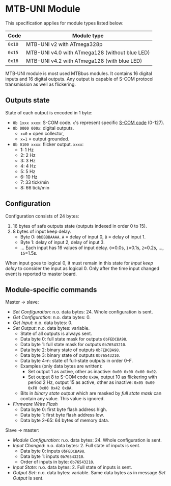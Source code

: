 MTB-UNI Module
==============

This specification applies for module types listed below:

| Code   | Module type                                     |
|--------|-------------------------------------------------|
| `0x10` | MTB-UNI v2 with ATmega328p                      |
| `0x15` | MTB-UNI v4.0 with ATmega128 (without blue LED)  |
| `0x16` | MTB-UNI v4.2 with ATmega128 (with blue LED)     |

MTB-UNI module is most used MTBbus modules. It contains 16 digital inputs and
16 digital outputs. Any output is capable of S-COM protocol transmission as
well as flickering.

## Outputs state

State of each output is encoded in 1 byte:

* `0b 1xxx xxxx`: S-COM code. `x`'s represent specific [S-COM
  code](https://www.mtb-model.com/elektro/s-com.htm) (0-127).
* `0b 0000 000x`: digital outputs.
   - `x=0` = open collector,
   - `x=1` = output grounded.
* `0b 0100 xxxx`: flicker output. `xxxx`:
   - 1: 1 Hz
   - 2: 2 Hz
   - 3: 3 Hz
   - 4: 4 Hz
   - 5: 5 Hz
   - 6: 10 Hz
   - 7: 33 tick/min
   - 8: 66 tick/min

## Configuration

Configuration consists of 24 bytes:

1. 16 bytes of safe outputs state (outputs indexed in order 0 to 15).
2. 8 bytes of input keep delay.
   - Byte 0: `0bBBBBAAAA`. `A` = delay of input 0, `B` = delay of input 1.
   - Byte 1: delay of input 2, delay of input 3.
   - ...
   Each input has 16 values of input delay. `0`=0.0s, `1`=0.1s, `2`=0.2s, ...,
   `15`=1.5s.

When input goes to logical 0, it must remain in this state for *input keep
delay* to consider the input as logical 0. Only after the time input changed
event is reported to master board.

## Module-specific commands

Master → slave:

* *Set Configuration*: n.o. data bytes: 24. Whole configuration is sent.
* *Get Configuration*: n.o. data bytes: 0.
* *Get Input*: n.o. data bytes: 0.
* *Set Output*: n.o. data bytes: variable.
  - State of all outputs is always sent.
  - Data byte 0: full state mask for outputs `0bFEDCBA98`.
  - Data byte 1: full state mask for outputs `0b76543210`.
  - Data byte 2: binary state of outputs `0bFEDCBA98`.
  - Data byte 3: binary state of outputs `0b76543210`.
  - Data byte 4–n: state of full-state outputs in order 0–F.
  - Examples (only data bytes are written):
    - Set output 1 as active, other as inactive: `0x00 0x00 0x00 0x02`.
    - Set output 8 to S-COM code `0x0A`, output 10 as flickering with period
      2 Hz, output 15 as active, other as inactive:
      `0x05 0x00 0xF0 0x00 0x42 0x8A`.
  - Bits in *binary state output* which are masked by *full state mask* can
    contain any value. This value is ignored.
* *Firmware Write Flash*
  - Data byte 0: first byte flash address high.
  - Data byte 1: first byte flash address low.
  - Data byte 2–65: 64 bytes of memory data.

Slave → master:

* *Module Configuration*: n.o. data bytes: 24. Whole configuration is sent.
* *Input Changed*: n.o. data bytes: 2. Full state of inputs is sent.
  - Data byte 0: inputs `0bFEDCBA98`.
  - Data byte 1: inputs `0b76543210`.
  - Order of inputs in byte: `0b76543210`.
* *Input State*: n.o. data bytes: 2. Full state of inputs is sent.
* *Output Set*: n.o. data bytes: variable. Same data bytes as in message *Set
  Output* is sent.
